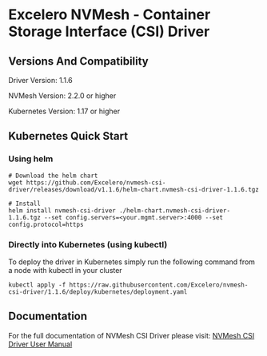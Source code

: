 
# Excelero NVMesh - Container Storage Interface (CSI) Driver


## Versions And Compatibility
Driver Version:     1.1.6

NVMesh Version:     2.2.0 or higher

Kubernetes Version: 1.17 or higher

## Kubernetes Quick Start

### Using helm
```
# Download the helm chart
wget https://github.com/Excelero/nvmesh-csi-driver/releases/download/v1.1.6/helm-chart.nvmesh-csi-driver-1.1.6.tgz

# Install
helm install nvmesh-csi-driver ./helm-chart.nvmesh-csi-driver-1.1.6.tgz --set config.servers=<your.mgmt.server>:4000 --set config.protocol=https
```

### Directly into Kubernetes (using kubectl)
To deploy the driver in Kubernetes simply run the following command from a node with kubectl in your cluster

```
kubectl apply -f https://raw.githubusercontent.com/Excelero/nvmesh-csi-driver/1.1.6/deploy/kubernetes/deployment.yaml
```

## Documentation
For the full documentation of NVMesh CSI Driver please visit: [NVMesh CSI Driver User Manual](https://www.excelero.com/nvmesh-csi-driver-guide/)